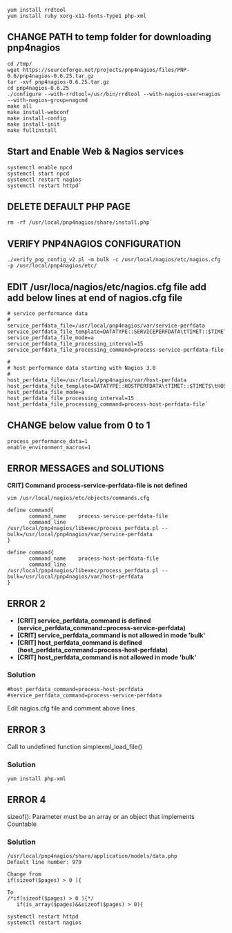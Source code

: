```
yum install rrdtool
yum install ruby xorg-x11-fonts-Type1 php-xml
```
## CHANGE PATH to temp folder for downloading pnp4nagios

```
cd /tmp/
wget https://sourceforge.net/projects/pnp4nagios/files/PNP-0.6/pnp4nagios-0.6.25.tar.gz
tar -xvf pnp4nagios-0.6.25.tar.gz
cd pnp4nagios-0.6.25
./configure --with-rrdtool=/usr/bin/rrdtool --with-nagios-user=nagios --with-nagios-group=nagcmd
make all
make install-webconf
make install-config
make install-init
make fullinstall
```

## Start and Enable Web & Nagios services
```
systemctl enable npcd
systemctl start npcd
systemctl restart nagios
systemctl restart httpd`
```

## DELETE DEFAULT PHP PAGE
```
rm -rf /usr/local/pnp4nagios/share/install.php`
```
## VERIFY PNP4NAGIOS CONFIGURATION

`./verify_pnp_config_v2.pl -m bulk -c /usr/local/nagios/etc/nagios.cfg -p /usr/local/pnp4nagios/etc/`

## EDIT /usr/loca/nagios/etc/nagios.cfg file add add below lines at end of nagios.cfg file
```
# service performance data
#
service_perfdata_file=/usr/local/pnp4nagios/var/service-perfdata
service_perfdata_file_template=DATATYPE::SERVICEPERFDATA\tTIMET::$TIMET$\tHOSTNAME::$HOSTNAME$\tSERVICEDESC::$SERVICEDESC$\tSERVICEPERFDATA::$SERVICEPERFDATA$\tSERVICECHECKCOMMAND::$SERVICECHECKCOMMAND$\tHOSTSTATE::$HOSTSTATE$\tHOSTSTATETYPE::$HOSTSTATETYPE$\tSERVICESTATE::$SERVICESTATE$\tSERVICESTATETYPE::$SERVICESTATETYPE$
service_perfdata_file_mode=a
service_perfdata_file_processing_interval=15
service_perfdata_file_processing_command=process-service-perfdata-file

#
# host performance data starting with Nagios 3.0
#
host_perfdata_file=/usr/local/pnp4nagios/var/host-perfdata
host_perfdata_file_template=DATATYPE::HOSTPERFDATA\tTIMET::$TIMET$\tHOSTNAME::$HOSTNAME$\tHOSTPERFDATA::$HOSTPERFDATA$\tHOSTCHECKCOMMAND::$HOSTCHECKCOMMAND$\tHOSTSTATE::$HOSTSTATE$\tHOSTSTATETYPE::$HOSTSTATETYPE$
host_perfdata_file_mode=a
host_perfdata_file_processing_interval=15
host_perfdata_file_processing_command=process-host-perfdata-file`
```
## CHANGE below value from 0 to 1
```
process_performance_data=1
enable_environment_macros=1
```

## ERROR MESSAGES and SOLUTIONS
**CRIT]  Command process-service-perfdata-file is not defined**
```
vim /usr/local/nagios/etc/objects/commands.cfg

define command{
       command_name    process-service-perfdata-file
       command_line    /usr/local/pnp4nagios/libexec/process_perfdata.pl --bulk=/usr/local/pnp4nagios/var/service-perfdata
}

define command{
       command_name    process-host-perfdata-file
       command_line    /usr/local/pnp4nagios/libexec/process_perfdata.pl --bulk=/usr/local/pnp4nagios/var/host-perfdata
}
```


## ERROR 2
- **[CRIT]  service_perfdata_command is defined (service_perfdata_command=process-service-perfdata)**
- **[CRIT]  service_perfdata_command is not allowed in mode 'bulk'**
- **[CRIT]  host_perfdata_command is defined (host_perfdata_command=process-host-perfdata)**
- **[CRIT]  host_perfdata_command is not allowed in mode 'bulk'**

### Solution
```
#host_perfdata_command=process-host-perfdata
#service_perfdata_command=process-service-perfdata
```
Edit nagios.cfg file and comment above lines

## ERROR 3
Call to undefined function simplexml_load_file()

### Solution
`yum install php-xml`


## ERROR 4
sizeof(): Parameter must be an array or an object that implements Countable

### Solution
```
/usr/local/pnp4nagios/share/application/models/data.php
Default line number: 979

Change from
if(sizeof($pages) > 0 ){

To
/*if(sizeof($pages) > 0 ){*/
   if(is_array($pages)&&sizeof($pages) > 0){

systemctl restart httpd
systemctl restart nagios
```
